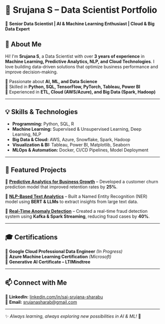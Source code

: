 # 🌟 Srujana S – Data Scientist Portfolio  

🚀 **Senior Data Scientist | AI & Machine Learning Enthusiast | Cloud & Big Data Expert**  

## 📝 About Me  
Hi! I'm **Srujana S**, a Data Scientist with over **3 years of experience** in **Machine Learning, Predictive Analytics, NLP, and Cloud Technologies**. I love building data-driven solutions that optimize business performance and improve decision-making.  

🔹 Passionate about **AI, ML, and Data Science**  
🔹 Skilled in **Python, SQL, TensorFlow, PyTorch, Tableau, Power BI**  
🔹 Experienced in **ETL, Cloud (AWS/Azure), and Big Data (Spark, Hadoop)**  

---

## 💡 Skills & Technologies  
- **Programming:** Python, SQL, R  
- **Machine Learning:** Supervised & Unsupervised Learning, Deep Learning, NLP  
- **Big Data & Cloud:** AWS, Azure, Snowflake, Spark, Hadoop  
- **Visualization & BI:** Tableau, Power BI, Matplotlib, Seaborn  
- **MLOps & Automation:** Docker, CI/CD Pipelines, Model Deployment  

---

## 📂 Featured Projects  

🔹 **[Predictive Analytics for Business Growth](https://github.com/yourrepo/predictive-analytics)** – Developed a customer churn prediction model that improved retention rates by **25%**.  

🔹 **[NLP-Based Text Analytics](https://github.com/yourrepo/nlp-text-analysis)** – Built a Named Entity Recognition (NER) model using **BERT & LLMs** to extract insights from large text data.  

🔹 **[Real-Time Anomaly Detection](https://github.com/yourrepo/anomaly-detection)** – Created a real-time fraud detection system using **Kafka & Spark Streaming**, reducing fraud cases by **40%**.  

---

## 🎓 Certifications  
📌 **Google Cloud Professional Data Engineer** *(In Progress)*  
📌 **Azure Machine Learning Certification** *(Microsoft)*  
📌 **Generative AI Certificate – LTIMindtree**  

---

## 📫 Connect with Me  
💼 **LinkedIn:** [linkedin.com/in/sai-srujana-sharabu](https://linkedin.com/in/sai-srujana-sharabu)  
📩 **Email:** srujanasharab@gmail.com  

---

✨ *Always learning, always exploring new possibilities in AI & ML!* 🚀  
